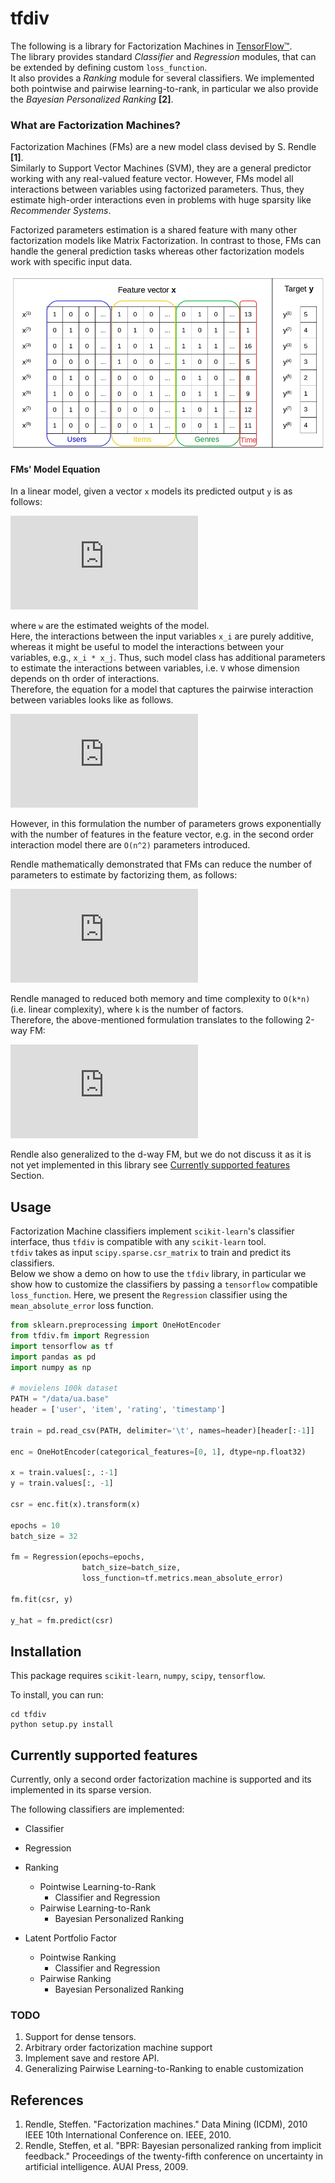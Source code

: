 # tfdiv

The following is a library for Factorization Machines in [TensorFlow™](https://www.tensorflow.org/).  
The library provides standard *Classifier* and *Regression* modules,
that can be extended by defining custom `loss_function`.  
It also provides a *Ranking* module for several classifiers. 
We implemented both pointwise and pairwise learning-to-rank, 
in particular we also provide the 
*Bayesian Personalized Ranking* **[2]**.

### What are Factorization Machines?

Factorization Machines (FMs) are a new model class devised by S. Rendle **[1]**.    
Similarly to Support Vector Machines (SVM), 
they are a general predictor working with any 
real-valued feature vector. However, FMs model all
interactions between variables using factorized parameters. 
Thus, they estimate high-order interactions even in 
problems with huge sparsity like _Recommender Systems_.

Factorized parameters estimation is a shared feature 
with many other factorization models like Matrix Factorization.
In contrast to those, FMs can handle the general prediction tasks 
whereas other factorization models work with specific input data. 

![dataset](./images/real-valued-feature-vectors.jpg "Real-Valued Feature Vectors")


#### FMs' Model Equation
In a linear model, given a vector `x` models its predicted output `y` is as follows:

![linear](http://latex.codecogs.com/gif.latex?%5Chat%7By%7D%20%28x%29%20%3A%3D%20w_0%20&plus;%20%5Csum_%7Bi%20%3D%201%7D%5En%20w_i%20x_i)  

where `w` are the estimated weights of the model.  
Here, the interactions between the input variables `x_i` 
are purely additive, whereas it might be useful to 
model the interactions between your variables, e.g., `x_i * x_j`.
Thus, such model class has additional parameters to estimate 
the interactions between variables, 
i.e. `V` whose dimension depends on th order of interactions.   
Therefore, the equation for a model that captures the pairwise interaction between variables looks like as follows.  

![equation](http://latex.codecogs.com/gif.latex?%5Chat%7By%7D%20%28%5Cmathbf%7Bx%7D%29%20%3A%3D%20w_0%20&plus;%20%5Csum_%7Bj%20%3D%201%7D%5En%20w_j%20x_j%20&plus;%20%5Csum_%7Bi%20%3D%201%7D%5En%20%5Csum_%7Bj%20%3D%20i&plus;1%7D%5En%20v_%7Bij%7D%7E%20x_i%20x_j)

However, in this formulation the number of parameters 
grows exponentially with the number of features in the feature vector, 
e.g. in the second order interaction model there are `O(n^2)` parameters introduced. 

Rendle mathematically demonstrated that FMs 
can reduce the number of parameters to estimate by factorizing them, as follows:

![equation](http://latex.codecogs.com/gif.latex?%5Chat%7By%7D%20%28%5Cmathbf%7Bx%7D%29%20%3A%3D%20w_0%20&plus;%20%5Csum_%7Bj%20%3D%201%7D%5En%20w_j%20x_j%20&plus;%20%5Csum_%7Bi%20%3D%201%7D%5En%20%5Csum_%7Bj%20%3D%20i&plus;1%7D%5En%20%5Cleft%20%5Clangle%20v_i%2C%20v_j%20%5Cright%20%5Crangle%20x_i%20x_j)
 
Rendle managed to reduced both memory and time complexity to `O(k*n)` 
(i.e. linear complexity), where `k` is the number of factors.   
Therefore, the above-mentioned formulation translates 
to the following 2-way FM:

![equation](http://latex.codecogs.com/gif.latex?%5Chat%7By%7D%20%28x%29%20%3A%3D%20w_0%20&plus;%20%5Csum_%7Bj%20%3D%201%7D%5En%20w_j%20x_j%20&plus;%20%5Cfrac%7B1%7D%7B2%7D%20%5Csum_%7Bf%3D1%7D%5Ek%20%5Cleft%28%20%5Cleft%28%20%5Csum_%7Bj%3D1%7D%5En%20v_%7Bj%2Cf%7D%20x_j%20%5Cright%29%5E2%20-%20%5Csum_%7Bj%3D1%7D%5En%20v_%7Bj%2Cf%7D%5E2%20x_j%5E2%5Cright%29)

Rendle also generalized to the d-way FM, 
but we do not discuss it as it is not yet 
implemented in this library see [Currently supported features](#currently-supported-features) Section. 

## Usage

Factorization Machine classifiers implement 
```scikit-learn```'s classifier interface, thus ```tfdiv``` 
is compatible with any ```scikit-learn``` tool.  
```tfdiv``` takes as input 
```scipy.sparse.csr_matrix``` to train and predict its classifiers.   
Below we show a demo on how to use the ```tfdiv``` library, 
in particular we show how to customize the classifiers 
by passing a ```tensorflow``` compatible ```loss_function```. 
Here, we present the ```Regression``` classifier using the ```mean_absolute_error``` loss function.  

```python
from sklearn.preprocessing import OneHotEncoder
from tfdiv.fm import Regression
import tensorflow as tf 
import pandas as pd
import numpy as np

# movielens 100k dataset
PATH = "/data/ua.base"
header = ['user', 'item', 'rating', 'timestamp']

train = pd.read_csv(PATH, delimiter='\t', names=header)[header[:-1]]

enc = OneHotEncoder(categorical_features=[0, 1], dtype=np.float32)

x = train.values[:, :-1]
y = train.values[:, -1]

csr = enc.fit(x).transform(x)

epochs = 10
batch_size = 32

fm = Regression(epochs=epochs, 
                batch_size=batch_size,
                loss_function=tf.metrics.mean_absolute_error)
                
fm.fit(csr, y)

y_hat = fm.predict(csr)

```

## Installation

This package requires ```scikit-learn```, ```numpy```, ```scipy```, ```tensorflow```.

To install, you can run:

```
cd tfdiv
python setup.py install
```

## Currently supported features

Currently, only a second order factorization machine 
is supported and its implemented in its sparse version. 

The following classifiers are implemented: 
* Classifier
* Regression
* Ranking
  * Pointwise Learning-to-Rank
    * Classifier and Regression 
  * Pairwise Learning-to-Rank
    * Bayesian Personalized Ranking

* Latent Portfolio Factor
  * Pointwise Ranking
    * Classifier and Regression
  - Pairwise Ranking
    * Bayesian Personalized Ranking

### TODO

1. Support for dense tensors.
2. Arbitrary order factorization machine support
3. Implement save and restore API.
4. Generalizing Pairwise Learning-to-Ranking to enable customization

## References 

1. Rendle, Steffen. "Factorization machines." Data Mining (ICDM), 2010 IEEE 10th International Conference on. IEEE, 2010.
2. Rendle, Steffen, et al. "BPR: Bayesian personalized ranking from implicit feedback." Proceedings of the twenty-fifth conference on uncertainty in artificial intelligence. AUAI Press, 2009.